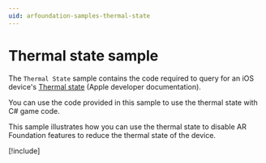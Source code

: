 ```yaml
---
uid: arfoundation-samples-thermal-state
---
```

# Thermal state sample

The `Thermal State` sample contains the code required to query for an iOS device's [Thermal state](https://developer.apple.com/library/archive/documentation/Performance/Conceptual/power_efficiency_guidelines_osx/RespondToThermalStateChanges.html) (Apple developer documentation).

You can use the code provided in this sample to use the thermal state with C# game code.

This sample illustrates how you can use the thermal state to disable AR Foundation features to reduce the thermal state of the device.

[!include[](../../snippets/apple-arkit-trademark.md)]
